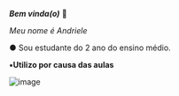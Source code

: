 _**Bem vinda(o)**_ 🌙

_Meu nome é Andriele_

● Sou estudante do 2 ano do ensino médio.

**▪︎Utilizo por causa das aulas**


![image](https://github.com/Andriele-c-o/Andriele-c-o/assets/144145362/df756900-8e94-4335-9d31-a1a1bad05336)
